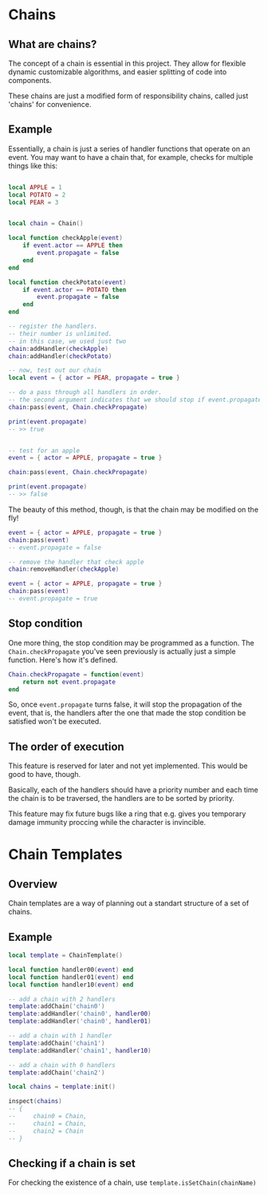 # Chains

## What are chains?

The concept of a chain is essential in this project. They allow for flexible dynamic customizable algorithms, and easier splitting of code into components.

These chains are just a modified form of responsibility chains, called just 'chains' for convenience.

## Example

Essentially, a chain is just a series of handler functions that operate on an event. You may want to have a chain that, for example, checks for multiple things like this:

```lua

local APPLE = 1
local POTATO = 2
local PEAR = 3


local chain = Chain()

local function checkApple(event)
    if event.actor == APPLE then
        event.propagate = false
    end
end

local function checkPotato(event)
    if event.actor == POTATO then
        event.propagate = false
    end
end

-- register the handlers.
-- their number is unlimited.
-- in this case, we used just two
chain:addHandler(checkApple)
chain:addHandler(checkPotato)

-- now, test out our chain
local event = { actor = PEAR, propagate = true }

-- do a pass through all handlers in order.
-- the second argument indicates that we should stop if event.propagate is false
chain:pass(event, Chain.checkPropagate)

print(event.propagate)
-- >> true


-- test for an apple
event = { actor = APPLE, propagate = true }

chain:pass(event, Chain.checkPropagate)

print(event.propagate)
-- >> false
```

The beauty of this method, though, is that the chain may be modified on the fly!

```lua
event = { actor = APPLE, propagate = true }
chain:pass(event)
-- event.propagate = false

-- remove the handler that check apple
chain:removeHandler(checkApple)

event = { actor = APPLE, propagate = true }
chain:pass(event)
-- event.propagate = true
```

## Stop condition

One more thing, the stop condition may be programmed as a function. The `Chain.checkPropagate` you've seen previously is actually just a simple function. Here's how it's defined.

```lua
Chain.checkPropagate = function(event)
    return not event.propagate 
end
```

So, once `event.propagate` turns false, it will stop the propagation of the event, that is, the handlers after the one that made the stop condition be satisfied won't be executed.

## The order of execution

This feature is reserved for later and not yet implemented. This would be good to have, though.

Basically, each of the handlers should have a priority number and each time the chain is to be traversed, the handlers are to be sorted by priority. 

This feature may fix future bugs like a ring that e.g. gives you temporary damage immunity proccing while the character is invincible.

# Chain Templates

## Overview

Chain templates are a way of planning out a standart structure of a set of chains. 

## Example

```lua
local template = ChainTemplate() 

local function handler00(event) end
local function handler01(event) end
local function handler10(event) end

-- add a chain with 2 handlers
template:addChain('chain0')
template:addHandler('chain0', handler00)
template:addHandler('chain0', handler01)

-- add a chain with 1 handler
template:addChain('chain1')
template:addHandler('chain1', handler10)

-- add a chain with 0 handlers
template:addChain('chain2')

local chains = template:init()

inspect(chains)
-- {
--     chain0 = Chain,
--     chain1 = Chain,
--     chain2 = Chain
-- }

```

## Checking if a chain is set

For checking the existence of a chain, use `template.isSetChain(chainName)`